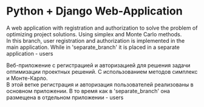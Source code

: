 # Python + Django Web-Application

A web application with registration and authorization to solve the problem of optimizing project solutions. Using simplex and Monte Carlo methods.<br>
In this branch, user registration and authorization is implemented in the main application. While in 'separate_branch' it is placed in a separate application - users


Веб-приложение с регистрацией и авторизацией для решения задачи оптимизации проектных решений. С использованием методов симплекс и Монте-Карло.<br>
В этой ветке регистрация и авторизация пользователей реализованы в основном приложении. В то время как в 'separate_branch' она размещена в отдельном приложении - users
